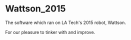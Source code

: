 # Wattson_2015

The software which ran on LA Tech's 2015 robot, Wattson.

For our pleasure to tinker with and improve.
